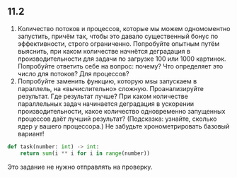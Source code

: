 ## 11.2

1. Количество потоков и процессов, которые мы можем одномоментно запустить, причём так, чтобы это давало существенный бонус по эффективности, строго ограниченно. Попробуйте опытным путём выяснить, при каком количестве начнётся деградация в производительности для задачи по загрузке 100 или 1000 картинок. Попробуйте ответить себе на вопрос: почему? Что определяет это число для потоков? Для процессов? 
2. Попробуйте заменить функцию, которую мsы запускаем в параллель, на «вычислительно» сложную. Проанализируйте результат. Где результат лучше? При каком количестве параллельных задач начинается деградация в ускорении производительности, какое количество одновременно запущенных процессов даёт лучший результат? (Подсказка: узнайте, сколько ядер у вашего процессора.) Не забудьте хронометрировать базовый вариант!

```python
def task(number: int) -> int:
    return sum(i ** i for i in range(number))
```

Это задание не нужно отправлять на проверку.
